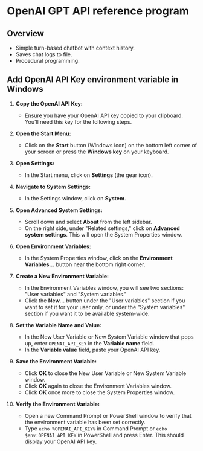 # OpenAI GPT API reference program

## Overview

- Simple turn-based chatbot with context history.
- Saves chat logs to file.
- Procedural programming.

## Add OpenAI API Key environment variable in Windows

1. **Copy the OpenAI API Key:**
   - Ensure you have your OpenAI API key copied to your clipboard. You'll need this key for the following steps.

2. **Open the Start Menu:**
   - Click on the **Start** button (Windows icon) on the bottom left corner of your screen or press the **Windows key** on your keyboard.

3. **Open Settings:**
   - In the Start menu, click on **Settings** (the gear icon).

4. **Navigate to System Settings:**
   - In the Settings window, click on **System**.

5. **Open Advanced System Settings:**
   - Scroll down and select **About** from the left sidebar.
   - On the right side, under "Related settings," click on **Advanced system settings**. This will open the System Properties window.

6. **Open Environment Variables:**
   - In the System Properties window, click on the **Environment Variables...** button near the bottom right corner.

7. **Create a New Environment Variable:**
   - In the Environment Variables window, you will see two sections: "User variables" and "System variables."
   - Click the **New...** button under the "User variables" section if you want to set it for your user only, or under the "System variables" section if you want it to be available system-wide.

8. **Set the Variable Name and Value:**
   - In the New User Variable or New System Variable window that pops up, enter `OPENAI_API_KEY` in the **Variable name** field.
   - In the **Variable value** field, paste your OpenAI API key.

9. **Save the Environment Variable:**
   - Click **OK** to close the New User Variable or New System Variable window.
   - Click **OK** again to close the Environment Variables window.
   - Click **OK** once more to close the System Properties window.

10. **Verify the Environment Variable:**
    - Open a new Command Prompt or PowerShell window to verify that the environment variable has been set correctly.
    - Type `echo %OPENAI_API_KEY%` in Command Prompt or `echo $env:OPENAI_API_KEY` in PowerShell and press Enter. This should display your OpenAI API key.
